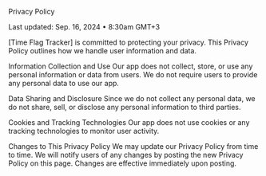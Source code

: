 Privacy Policy

Last updated: Sep. 16, 2024 • 8:30am GMT+3

[Time Flag Tracker] is committed to protecting your privacy. This Privacy Policy outlines how we handle user information and data.

Information Collection and Use
Our app does not collect, store, or use any personal information or data from users. We do not require users to provide any personal data to use our app.

Data Sharing and Disclosure
Since we do not collect any personal data, we do not share, sell, or disclose any personal information to third parties.

Cookies and Tracking Technologies
Our app does not use cookies or any tracking technologies to monitor user activity.

Changes to This Privacy Policy
We may update our Privacy Policy from time to time. We will notify users of any changes by posting the new Privacy Policy on this page. Changes are effective immediately upon posting.

